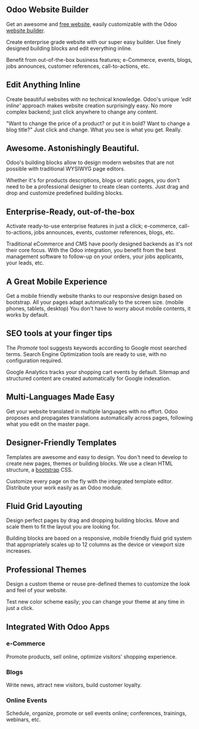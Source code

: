 Odoo Website Builder
--------------------

Get an awesome and <a href="https://www.odoo.com/page/website-builder">free website</a>,
easily customizable with the Odoo <a href="https://www.odoo.com/page/website-builder">website builder</a>.

Create enterprise grade website with our super easy builder. Use finely
designed building blocks and edit everything inline.

Benefit from out-of-the-box business features; e-Commerce, events, blogs, jobs
announces, customer references, call-to-actions, etc.

Edit Anything Inline
--------------------

Create beautiful websites with no technical knowledge. Odoo's unique *'edit
inline'* approach makes website creation surprisingly easy. No more complex
backend; just click anywhere to change any content.

"Want to change the price of a product? or put it in bold? Want to change a
blog title?" Just click and change. What you see is what you get. Really.

Awesome. Astonishingly Beautiful.
---------------------------------

Odoo's building blocks allow to design modern websites that are not possible
with traditional WYSIWYG page editors.

Whether it's for products descriptions, blogs or static pages, you don't need
to be a professional designer to create clean contents. Just drag and drop and
customize predefined building blocks.

Enterprise-Ready, out-of-the-box
--------------------------------

Activate ready-to-use enterprise features in just a click; e-commerce,
call-to-actions, jobs announces, events, customer references, blogs, etc.

Traditional eCommerce and CMS have poorly designed backends as it's not their
core focus. With the Odoo integration, you benefit from the best management
software to follow-up on your orders, your jobs applicants, your leads, etc.

A Great Mobile Experience
-------------------------

Get a mobile friendly website thanks to our responsive design based on
bootstrap. All your pages adapt automatically to the screen size. (mobile
phones, tablets, desktop) You don't have to worry about mobile contents, it
works by default.

SEO tools at your finger tips
-----------------------------

The *Promote* tool suggests keywords according to Google most searched terms.
Search Engine Optimization tools are ready to use, with no configuration
required.

Google Analytics tracks your shopping cart events by default. Sitemap and
structured content are created automatically for Google indexation.

Multi-Languages Made Easy
-------------------------

Get your website translated in multiple languages with no effort. Odoo proposes
and propagates translations automatically across pages, following what you edit
on the master page.

Designer-Friendly Templates
---------------------------

Templates are awesome and easy to design. You don't need to develop to create
new pages, themes or building blocks. We use a clean HTML structure, a
[bootstrap](http://getbootstrap.com/) CSS.

Customize every page on the fly with the integrated template editor. Distribute
your work easily as an Odoo module.

Fluid Grid Layouting
--------------------

Design perfect pages by drag and dropping building blocks. Move and scale them
to fit the layout you are looking for.

Building blocks are based on a responsive, mobile friendly fluid grid system
that appropriately scales up to 12 columns as the device or viewport size
increases.

Professional Themes
-------------------

Design a custom theme or reuse pre-defined themes to customize the look and
feel of your website.

Test new color scheme easily; you can change your theme at any time in just a
click.

Integrated With Odoo Apps
-------------------------

### e-Commerce

Promote products, sell online, optimize visitors' shopping experience.


### Blogs

Write news, attract new visitors, build customer loyalty.


### Online Events

Schedule, organize, promote or sell events online; conferences, trainings, webinars, etc.
